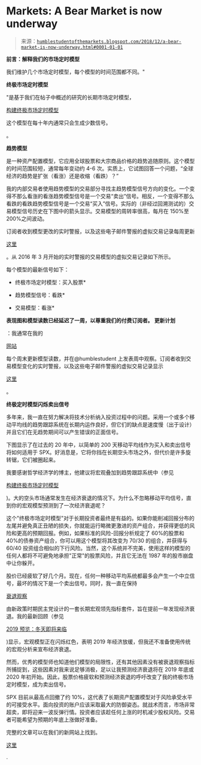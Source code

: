 <!--yml

类别：未分类

日期：2024-05-18 02:34:55

-->

# Markets: A Bear Market is now underway

> 来源：[`humblestudentofthemarkets.blogspot.com/2018/12/a-bear-market-is-now-underway.html#0001-01-01`](https://humblestudentofthemarkets.blogspot.com/2018/12/a-bear-market-is-now-underway.html#0001-01-01)

**前言：解释我们的市场定时模型**

我们维护几个市场定时模型，每个模型的时间范围都不同。"

**终极市场定时模型**

"是基于我们在帖子中概述的研究的长期市场定时模型，

[构建终极市场定时模型](https://humblestudentofthemarkets.com/2016/01/26/building-the-ultimate-market-timing-model/)

这个模型在每十年内通常只会生成少数信号。

。

**趋势模型**

是一种资产配置模型，它应用全球股票和大宗商品价格的趋势追随原则。这个模型的时间范围较短，通常每年变动约 4-6 次。实质上，它试图回答一个问题，“全球经济的趋势是扩张（看涨）还是收缩（看跌）？”

我的内部交易者使用趋势模型的交易部分寻找主趋势模型信号方向的变化。一个变得不那么看涨的看涨趋势模型信号是一个交易“卖出”信号。相反，一个变得不那么看跌的看跌趋势模型信号是一个交易“买入”信号。实际的（非经过回溯测试的）交易模型信号历史在下图中的箭头显示。交易模型的周转率很高，每月在 150%至 200%之间波动。

订阅者收到模型更改的实时警报，以及这些电子邮件警报的虚拟交易记录每周更新

[这里](https://humblestudentofthemarkets.com/trading-track-record/)

。从 2016 年 3 月开始的实时警报的交易模型的虚拟交易记录如下所示。

每个模型的最新信号如下：

+   终极市场定时模型：买入股票*

+   趋势模型信号：看跌*

+   交易模型：看涨*

**表现图和模型读数已经延迟了一周，以尊重我们的付费订阅者。** **更新计划**

：我通常在我的

[网站](https://humblestudentofthemarkets.com/)

每个周末更新模型读数，并在@humblestudent 上发表周中观察。订阅者收到交易模型变化的实时警报，以及这些电子邮件警报的虚拟交易记录显示

[这里](https://humblestudentofthemarkets.com/trading-track-record/)

。

**终极定时模型闪烁卖出信号**

多年来，我一直在努力解决将技术分析纳入投资过程中的问题。采用一个或多个移动平均线的趋势跟踪系统在长期内运作良好，但它们的缺点是速度慢（出于设计）并且它们在无趋势期间可以产生错误的正面信号。

下图显示了在过去的 20 年中，以简单的 200 天移动平均线作为买入和卖出信号将如何适用于 SPX。好消息是，它将你挡在长期空头市场之外，但代价是许多旋转锯，它们被圈起来。

我要感谢哲学经济学的博主，他建议将宏观叠加到趋势跟踪系统中（参见

[构建终极市场定时模型](https://humblestudentofthemarkets.com/2016/01/26/building-the-ultimate-market-timing-model/)

)。大的空头市场通常发生在经济衰退的情况下。为什么不忽略移动平均信号，直到你的宏观模型预测到了一次经济衰退呢？

这个"终极市场定时模型"对于长期投资者最终是有益的。如果你能削减回报分布的左尾并避免真正丑陋的损失，你就能运行略微更激进的资产组合，并获得更低的风险和更高的预期回报。例如，如果标准的风险-回报分析规定了 60%的股票和 40%的债券资产组合，你可以用这个模型将其改变为 70/30 的组合，并获得与 60/40 投资组合相似的下行风险。当然，这个系统并不完美，使用这样的模型的任何人都将不可避免地承担"正常"的股票风险，并且它无法在 1987 年的股市崩盘中让你躲开。

股价已经疲软了好几个月。现在，任何一种移动平均系统都最多会产生一个中立信号，最坏的情况下是一个卖出信号。同时，我一直在保持

[衰退观察](https://humblestudentofthemarkets.com/long-leading-indicators/)

由新政策时期民主党设计的一套长期宏观领先指标套件，旨在提前一年发现经济衰退。我的最新回顾（参见

[2019 预览：冬天即将来临](https://humblestudentofthemarkets.com/2018/12/02/2019-preview-winter-is-coming/)

)显示，宏观模型正在闪烁红色，表明 2019 年经济放缓，但我还不准备使用传统的宏观分析来宣布经济衰退。

然而，优秀的模型师也知道他们模型的局限性，还有其他因素没有被衰退观察指标所捕捉到，这些因素对我来说足够消极，足以让我预测经济衰退将在 2019 年底或 2020 年初开始。因此，股票价格疲软和预测经济衰退的呼吁改变了我的终极市场定时模型，成为卖出信号。

SPX 目前从最高点回撤了约 10%，这代表了长期资产配置模型对于风险承受水平的可接受水平。面向投资的账户应该采取最大的防御姿态。就战术而言，市场非常超卖，即将迎来一波反弹行情。投资者应该趁任何上涨的时机减少股权风险。交易者可能希望为预期的年底上涨做好准备。

完整的文章可以在我们的新网站上找到。

[这里](https://humblestudentofthemarkets.com/2018/12/09/a-bear-market-is-now-underway/)

.
